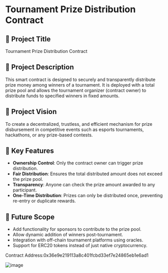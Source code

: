 # Tournament Prize Distribution Contract

## 📌 Project Title
Tournament Prize Distribution Contract

## 📄 Project Description
This smart contract is designed to securely and transparently distribute prize money among winners of a tournament. It is deployed with a total prize pool and allows the tournament organizer (contract owner) to distribute funds to specified winners in fixed amounts.

## 🌟 Project Vision
To create a decentralized, trustless, and efficient mechanism for prize disbursement in competitive events such as esports tournaments, hackathons, or any prize-based contests.

## 🔑 Key Features
- **Ownership Control**: Only the contract owner can trigger prize distribution.
- **Fair Distribution**: Ensures the total distributed amount does not exceed the prize pool.
- **Transparency**: Anyone can check the prize amount awarded to any participant.
- **One-Time Distribution**: Prizes can only be distributed once, preventing re-entry or duplicate rewards.

## 🔮 Future Scope
- Add functionality for sponsors to contribute to the prize pool.
- Allow dynamic addition of winners post-tournament.
- Integration with off-chain tournament platforms using oracles.
- Support for ERC20 tokens instead of just native cryptocurrency.

Contract Address:0x36e9e219113a8c401fcbd33ef7e24865eb1e6ad1

![image](https://github.com/user-attachments/assets/aabac3fa-986a-4602-95c7-a9ffc0b2577a)


